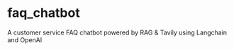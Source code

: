 # faq_chatbot
A customer service FAQ chatbot powered by RAG &amp; Tavily using Langchain and OpenAI
